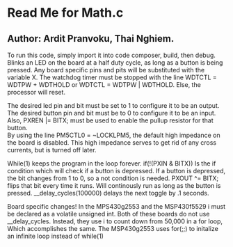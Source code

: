 # Read Me for Math.c
## Author: Ardit Pranvoku, Thai Nghiem.

To run this code, simply import it into code composer, build, then debug.
Blinks an LED on the board at a half duty cycle, as long as a button is being pressed.
Any board specific pins and pits will be substituted with the variable X.
The watchdog timer must be stopped with the line WDTCTL = WDTPW + WDTHOLD or WDTCTL = WDTPW | WDTHOLD.
Else, the processor will reset.

The desired led pin and bit must be set to 1 to configure it to be an output.
The desired button pin and bit must be to 0 to configure it to be an input.
Also,  PXREN |= BITX; must be used to enable the pullup resistor for that button.     
By using the line PM5CTL0 = ~LOCKLPM5, the default high impedance on the board is disabled.
This high impedance serves to get rid of any cross currents, but is turned off later.

While(1) keeps the program in the loop forever.
if(!(PXIN & BITX)) Is the if condition which will check if a button is depressed. 
If a button is depressed, the bit changes from 1 to 0, so a not condition is needed.
PXOUT ^= BITX; flips that bit every time it runs. 
Will continously run as long as the button is pressed.
__delay_cycles(100000) delays the next toggle by .1 seconds.

Board specific changes!
In the MPS430g2553 and the MSP430f5529 i must be declared as a volatile unsigned int.
Both of these boards do not use __delay_cycles. Instead, they use i to count down from 50,000 in a for loop,
Which accomplishes the same.
The MSP430g2553 uses for(;;) to initalize an infinite loop instead of while(1)
